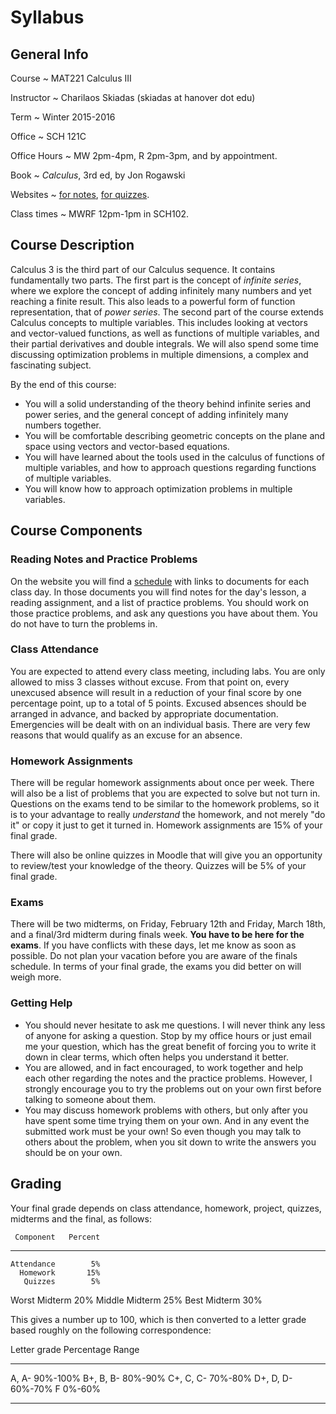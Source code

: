 # Syllabus

## General Info

Course
  ~ MAT221 Calculus III

Instructor
  ~ Charilaos Skiadas (skiadas at hanover dot edu)

Term
  ~ Winter 2015-2016

Office
  ~ SCH 121C

Office Hours
  ~ MW 2pm-4pm, R 2pm-3pm, and by appointment.

Book
  ~ *Calculus*, 3rd ed, by Jon Rogawski

Websites
  ~ [for notes](skiadas.github.io/Calc3Course/site/), [for quizzes](https://moodle.hanover.edu/course/view.php?id=1480).

Class times
  ~ MWRF 12pm-1pm in SCH102.

## Course Description

Calculus 3 is the third part of our Calculus sequence. It contains fundamentally two parts. The first part is the concept of *infinite series*, where we explore the concept of adding infinitely many numbers and yet reaching a finite result. This also leads to a powerful form of function representation, that of *power series*. The second part of the course extends Calculus concepts to multiple variables. This includes looking at vectors and vector-valued functions, as well as functions of multiple variables, and their partial derivatives and double integrals. We will also spend some time discussing optimization problems in multiple dimensions, a complex and fascinating subject.

By the end of this course:

- You will a solid understanding of the theory behind infinite series and power series, and the general concept of adding infinitely many numbers together.
- You will be comfortable describing geometric concepts on the plane and space using vectors and vector-based equations.
- You will have learned about the tools used in the calculus of functions of multiple variables, and how to approach questions regarding functions of multiple variables.
- You will know how to approach optimization problems in multiple variables.

## Course Components

### Reading Notes and Practice Problems

On the website you will find a [schedule](http://skiadas.github.io/Calc3Course/site/schedule.html) with links to documents for each class day. In those documents you will find notes for the day's lesson, a reading assignment, and a list of practice problems. You should work on those practice problems, and ask any questions you have about them. You do not have to turn the problems in.

### Class Attendance

You are expected to attend every class meeting, including labs. You are only allowed to miss 3 classes without excuse. From that point on, every unexcused absence will result in a reduction of your final score by one percentage point, up to a total of 5 points. Excused absences should be arranged in advance, and backed by appropriate documentation. Emergencies will be dealt with on an individual basis. There are very few reasons that would qualify as an excuse for an absence.

### Homework Assignments

There will be regular homework assignments about once per week. There will also be a list of problems that you are expected to solve but not turn in. Questions on the exams tend to be similar to the homework problems, so it is to your advantage to really *understand* the homework, and not merely "do it" or copy it just to get it turned in. Homework assignments are 15% of your final grade.

There will also be online quizzes in Moodle that will give you an opportunity to review/test your knowledge of the theory. Quizzes will be 5% of your final grade.

### Exams

There will be two midterms, on Friday, February 12th and Friday, March 18th, and a final/3rd midterm during finals week. **You have to be here for the exams**. If you have conflicts with these days, let me know as soon as possible. Do not plan your vacation before you are aware of the finals schedule. In terms of your final grade, the exams you did better on will weigh more.

### Getting Help

- You should never hesitate to ask me questions. I will never think any less of anyone for asking a question. Stop by my office hours or just email me your question, which has the great benefit of forcing you to write it down in clear terms, which often helps you understand it better.
- You are allowed, and in fact encouraged, to work together and help each other regarding the notes and the practice problems. However, I strongly encourage you to try the problems out on your own first before talking to someone about them.
- You may discuss homework problems with others, but only after you have spent some time trying them on your own. And in any event the submitted work must be your own! So even though you may talk to others about the problem, when you sit down to write the answers you should be on your own.

## Grading

Your final grade depends on class attendance, homework, project, quizzes, midterms and the final, as follows:

     Component   Percent
--------------  --------
    Attendance        5%
      Homework       15%
       Quizzes        5%
 Worst Midterm       20%
Middle Midterm       25%
  Best Midterm       30%

This gives a number up to 100, which is then converted to a letter grade based roughly on the following correspondence:

 Letter grade     Percentage Range
--------------   -----------------
   A, A-                  90%-100%
   B+, B, B-               80%-90%
   C+, C, C-               70%-80%
   D+, D, D-               60%-70%
      F                     0%-60%
--------------   -----------------

